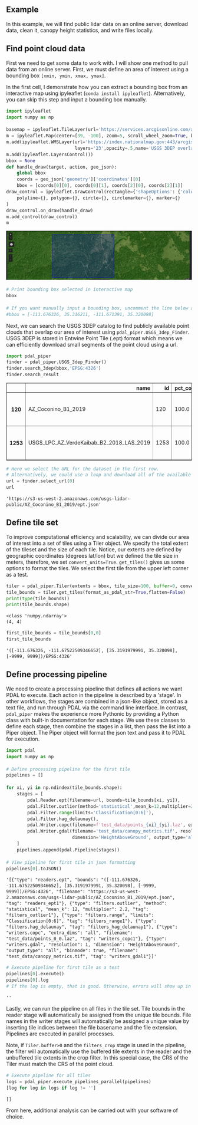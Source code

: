 ## Example

In this example, we will find public lidar data on an online server, download data, clean it, canopy height statistics, and write files locally.

## Find point cloud data
First we need to get some data to work with. I will show one method to pull data from an online server. First, we must define an area of interest using a bounding box `[xmin, ymin, xmax, ymax]`. 

In the first cell, I demonstrate how you can extract a bounding box from an interactive map using ipyleaflet (`conda install ipyleaflet`). Alternatively, you can skip this step and input a bounding box manually.


```python
import ipyleaflet
import numpy as np

basemap = ipyleaflet.TileLayer(url='https://services.arcgisonline.com/arcgis/rest/services/World_Imagery/MapServer/tile/{z}/{y}/{x}')
m = ipyleaflet.Map(center=[39, -100], zoom=5, scroll_wheel_zoom=True, basemap=basemap)
m.add(ipyleaflet.WMSLayer(url='https://index.nationalmap.gov:443/arcgis/services/3DEPElevationIndex/MapServer/WmsServer?',
                          layers='23',opacity=.5,name='USGS 3DEP overlay'))
m.add(ipyleaflet.LayersControl())
bbox = None
def handle_draw(target, action, geo_json):
    global bbox
    coords = geo_json['geometry']['coordinates'][0]
    bbox = [coords[0][0], coords[0][1], coords[2][0], coords[2][1]]
draw_control = ipyleaflet.DrawControl(rectangle={'shapeOptions': {'color': '#0000FF'}},
    polyline={}, polygon={}, circle={}, circlemarker={}, marker={}
)
draw_control.on_draw(handle_draw)
m.add_control(draw_control)
m
```

![example_interactive_map.png](example_interactive_map.png)

```python
# Print bounding box selected in interactive map
bbox

# If you want manually input a bounding box, uncomment the line below and edit the values
#bbox = [-111.676326, 35.316211, -111.671391, 35.320098]
```

Next, we can search the USGS 3DEP catalog to find publicly available point clouds that overlap our area of interest using `pdal_piper.USGS_3dep_Finder`. USGS 3DEP is stored in Entwine Point Tile (.ept) format which means we can efficiently download small segments of the point cloud using a url.


```python
import pdal_piper
finder = pdal_piper.USGS_3dep_Finder()
finder.search_3dep(bbox,'EPSG:4326')
finder.search_result
```
<div>
<style scoped>
    .dataframe tbody tr th:only-of-type {
        vertical-align: middle;
    }

    .dataframe tbody tr th {
        vertical-align: top;
    }

    .dataframe thead th {
        text-align: right;
    }
</style>
<table border="1" class="dataframe">
  <thead>
    <tr style="text-align: right;">
      <th></th>
      <th>name</th>
      <th>id</th>
      <th>pct_coverage</th>
      <th>pts_per_m2</th>
      <th>count</th>
      <th>total_area_ha</th>
      <th>url</th>
      <th>geometry</th>
    </tr>
  </thead>
  <tbody>
    <tr>
      <th>120</th>
      <td>AZ_Coconino_B1_2019</td>
      <td>120</td>
      <td>100.0</td>
      <td>15.372670</td>
      <td>55223690056</td>
      <td>359232.920560</td>
      <td>https://s3-us-west-2.amazonaws.com/usgs-lidar-...</td>
      <td>POLYGON ((-111.67633 35.3201, -111.67139 35.32...</td>
    </tr>
    <tr>
      <th>1253</th>
      <td>USGS_LPC_AZ_VerdeKaibab_B2_2018_LAS_2019</td>
      <td>1253</td>
      <td>100.0</td>
      <td>5.324541</td>
      <td>35728383864</td>
      <td>671013.439139</td>
      <td>https://s3-us-west-2.amazonaws.com/usgs-lidar-...</td>
      <td>POLYGON ((-111.67633 35.3201, -111.67139 35.32...</td>
    </tr>
  </tbody>
</table>
</div>

```python
# Here we select the URL for the dataset in the first row. 
# Alternatively, we could use a loop and download all of the available datasets.
url = finder.select_url(0)
url
```




    'https://s3-us-west-2.amazonaws.com/usgs-lidar-public/AZ_Coconino_B1_2019/ept.json'



## Define tile set
To improve computational efficiency and scalability, we can divide our area of interest into a set of tiles using a Tiler object. We specify the total extent of the tileset and the size of each tile. Notice, our extents are defined by geographic coordinates (degrees lat/lon) but we defined the tile size in meters, therefore, we set `convert_units=True`. `get_tiles()` gives us some options to format the tiles. We select the first tile from the upper left corner as a test.


```python
tiler = pdal_piper.Tiler(extents = bbox, tile_size=100, buffer=0, convert_units=True, crs='EPSG:4326')
tile_bounds = tiler.get_tiles(format_as_pdal_str=True,flatten=False)
print(type(tile_bounds))
print(tile_bounds.shape)
```

    <class 'numpy.ndarray'>
    (4, 4)
    


```python
first_tile_bounds = tile_bounds[0,0]
first_tile_bounds
```




    '([-111.676326, -111.67522509346652], [35.3191979991, 35.320098], [-9999, 9999])/EPSG:4326'



## Define processing pipeline
We need to create a processing pipeline that defines all actions we want PDAL to execute. Each action in the pipeline is described by a 'stage'. In other workflows, the stages are combined in a json-like object, stored as a text file, and run through PDAL via the command line interface. In contrast, `pdal_piper` makes the experience more Pythonic by providing a Python class with built-in documentation for each stage. We use these classes to define each stage, then combine the stages in a list, then pass the list into a Piper object. The Piper object will format the json text and pass it to PDAL for execution.


```python
import pdal
import numpy as np

# Define processing pipeline for the first tile
pipelines = []

for xi, yi in np.ndindex(tile_bounds.shape):
    stages = [
        pdal.Reader.ept(filename=url, bounds=tile_bounds[xi, yi]),
        pdal.Filter.outlier(method='statistical',mean_k=12,multiplier=2.2),
        pdal.Filter.range(limits='Classification[0:6]'),
        pdal.Filter.hag_delaunay(),
        pdal.Writer.copc(filename=f'test_data/points_{xi}_{yi}.laz', extra_dims='all'),
        pdal.Writer.gdal(filename='test_data/canopy_metrics.tif', resolution=1,
                         dimension='HeightAboveGround', output_type='all', binmode=True)
    ]
    pipelines.append(pdal.Pipeline(stages))

# View pipeline for first tile in json formatting
pipelines[0].toJSON()
```




    '[{"type": "readers.ept", "bounds": "([-111.676326, -111.67522509346652], [35.3191979991, 35.320098], [-9999, 9999])/EPSG:4326", "filename": "https://s3-us-west-2.amazonaws.com/usgs-lidar-public/AZ_Coconino_B1_2019/ept.json", "tag": "readers_ept1"}, {"type": "filters.outlier", "method": "statistical", "mean_k": 12, "multiplier": 2.2, "tag": "filters_outlier1"}, {"type": "filters.range", "limits": "Classification[0:6]", "tag": "filters_range1"}, {"type": "filters.hag_delaunay", "tag": "filters_hag_delaunay1"}, {"type": "writers.copc", "extra_dims": "all", "filename": "test_data/points_0_0.laz", "tag": "writers_copc1"}, {"type": "writers.gdal", "resolution": 1, "dimension": "HeightAboveGround", "output_type": "all", "binmode": true, "filename": "test_data/canopy_metrics.tif", "tag": "writers_gdal1"}]'




```python
# Execute pipeline for first tile as a test
pipelines[0].execute()
pipelines[0].log
# If the log is empty, that is good. Otherwise, errors will show up in the log.
```




    ''



Lastly, we can run the pipeline on all files in the tile set. Tile bounds in the reader stage will automatically be assigned from the unique tile bounds. File names in the writer stages will automatically be assigned a unique value by inserting tile indices between the file basename and the file extension. Pipelines are executed in parallel processes.

Note, if `Tiler.buffer>0` and the `filters_crop` stage is used in the pipeline, the filter will automatically use the buffered tile extents in the reader and the unbuffered tile extents in the crop filter. In this special case, the CRS of the Tiler must match the CRS of the point cloud.


```python
# Execute pipeline for all tiles
logs = pdal_piper.execute_pipelines_parallel(pipelines)
[log for log in logs if log != '']
```




    []



From here, additional analysis can be carried out with your software of choice.
